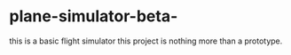 # plane-simulator-beta-
this is a basic flight simulator
this project is nothing more than a prototype.
